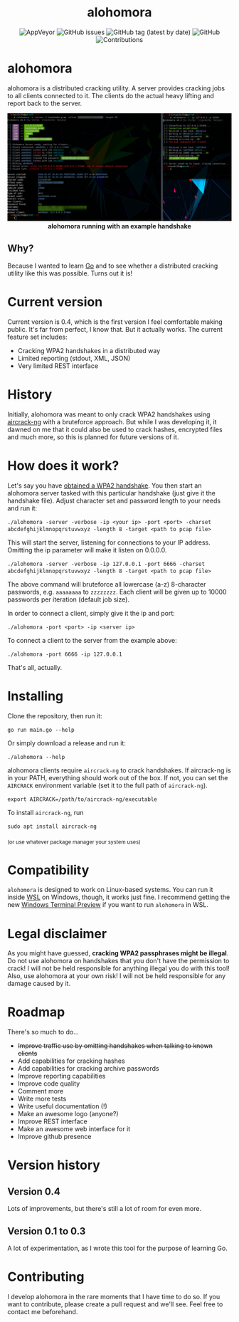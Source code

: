 <h1 align="center">
  	alohomora
</h1>

<p align="center">
    <img alt="AppVeyor" src="https://img.shields.io/appveyor/ci/steps0x29a/alohomora?style=plastic">
    <img alt="GitHub issues" src="https://img.shields.io/github/issues/steps0x29a/alohomora?style=plastic">
    <img alt="GitHub tag (latest by date)" src="https://img.shields.io/github/v/tag/steps0x29a/alohomora?style=plastic">    
    <img alt="GitHub" src="https://img.shields.io/github/license/steps0x29a/alohomora?style=plastic">
    <img alt="Contributions" src="https://img.shields.io/badge/contributions-welcome-brightgreen?style=plastic">
</p>

# alohomora
alohomora is a distributed cracking utility. A server provides cracking jobs to all clients connected to it. The clients do the actual heavy lifting and report back to the server.

<p align="center">
  <img alt="alohomora" src="./.github/screenshot-2.png">
  <b>alohomora running with an example handshake</b><br>
</p>

## Why?
Because I wanted to learn [Go](https://golang.org "Go's website") and to see whether a distributed cracking utility like this was possible. Turns out it is!

# Current version
Current version is 0.4, which is the first version I feel comfortable making public. It's far from perfect, I know that. But it actually works.
The current feature set includes:

 * Cracking WPA2 handshakes in a distributed way
 * Limited reporting (stdout, XML, JSON)
 * Very limited REST interface

# History
Initially, alohomora was meant to only crack WPA2 handshakes using [aircrack-ng](https://github.com/aircrack-ng/aircrack-ng) with a bruteforce approach. But while I was developing it, it dawned on me that it could also be used to crack hashes, encrypted files and much more, so this is planned for future versions of it.

# How does it work?
Let's say you have [obtained a WPA2 handshake](https://github.com/bettercap/bettercap). You then start an alohomora server tasked with this particular handshake (just give it the handshake file). Adjust character set and password length to your needs and run it:

    ./alohomora -server -verbose -ip <your ip> -port <port> -charset abcdefghijklmnopqrstuvwxyz -length 8 -target <path to pcap file>

This will start the server, listening for connections to your IP address. Omitting the ip parameter will make it listen on 0.0.0.0. 

    ./alohomora -server -verbose -ip 127.0.0.1 -port 6666 -charset abcdefghijklmnopqrstuvwxyz -length 8 -target <path to pcap file>

The above command will bruteforce all lowercase (a-z) 8-character passwords, e.g. `aaaaaaaa` to `zzzzzzzz`. Each client will be given up to 10000 passwords per iteration (default job size).

In order to connect a client, simply give it the ip and port:

    ./alohomora -port <port> -ip <server ip>

To connect a client to the server from the example above:

    ./alohomora -port 6666 -ip 127.0.0.1

That's all, actually.

# Installing
Clone the repository, then run it:

    go run main.go --help
    
Or simply download a release and run it:

    ./alohomora --help

alohomora clients require `aircrack-ng` to crack handshakes. If aircrack-ng is in your PATH, everything should work out of the box. If not, you can set the `AIRCRACK` environment variable (set it to the full path of `aircrack-ng`). 

    export AIRCRACK=/path/to/aircrack-ng/executable

To install `aircrack-ng`, run

    sudo apt install aircrack-ng
    
<p><sub>(or use whatever package manager your system uses)</sub></p>

# Compatibility
`alohomora` is designed to work on Linux-based systems. You can run it inside [WSL](https://docs.microsoft.com/en-us/windows/wsl/about) on Windows, though, it works just fine. I recommend getting the new [Windows Terminal Preview](https://github.com/microsoft/terminal) if you want to run `alohomora` in WSL.

# Legal disclaimer
As you might have guessed, **cracking WPA2 passphrases might be illegal**. Do not use alohomora on handshakes that you don't have the permission to crack! I will not be held responsible for anything illegal you do with this tool!
Also, use alohomora at your own risk! I will not be held responsible for any damage caused by it.

# Roadmap

There's so much to do...

 * ~~Improve traffic use by omitting handshakes when talking to known clients~~
 * Add capabilities for cracking hashes
 * Add capabilities for cracking archive passwords
 * Improve reporting capabilities
 * Improve code quality
 * Comment more
 * Write more tests
 * Write useful documentation (!)
 * Make an awesome logo (anyone?)
 * Improve REST interface
 * Make an awesome web interface for it
 * Improve github presence

# Version history

## Version 0.4
Lots of improvements, but there's still a lot of room for even more.

## Version 0.1 to 0.3
A lot of experimentation, as I wrote this tool for the purpose of learning Go.

# Contributing
I develop alohomora in the rare moments that I have time to do so. If you want to contribute, please create a pull request and we'll see. Feel free to contact me beforehand.
